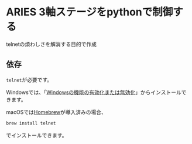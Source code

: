 # ARIES 3軸ステージをpythonで制御する
telnetの煩わしさを解消する目的で作成

## 依存
`telnet`が必要です。

Windowsでは、「[Windowsの機能の有効化または無効化](https://www.imamura.biz/blog/27493)」からインストールできます。

macOSでは[Homebrew](https://brew.sh/index_ja)が導入済みの場合、
```bash
brew install telnet
```
でインストールできます。
